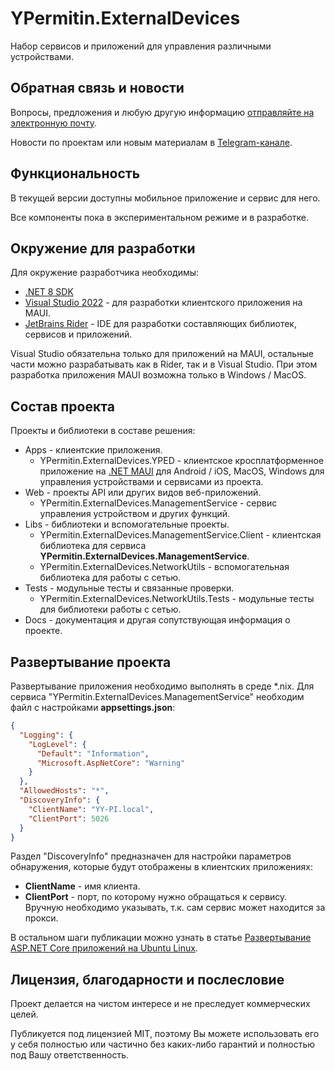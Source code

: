 # YPermitin.ExternalDevices

Набор сервисов и приложений для управления различными устройствами.


## Обратная связь и новости

Вопросы, предложения и любую другую информацию [отправляйте на электронную почту](mailto:i.need.ypermitin@yandex.ru).

Новости по проектам или новым материалам в [Telegram-канале](https://t.me/TinyDevVault).

## Функциональность

В текущей версии доступны мобильное приложение и сервис для него.

Все компоненты пока в экспериментальном режиме и в разработке.

## Окружение для разработки

Для окружение разработчика необходимы:

* [.NET 8 SDK](https://dotnet.microsoft.com/en-us/download/dotnet/8.0)
* [Visual Studio 2022](https://visualstudio.microsoft.com/ru/vs/) - для разработки клиентского приложения на MAUI.
* [JetBrains Rider](https://www.jetbrains.com/ru-ru/rider/) - IDE для разработки составляющих библиотек, сервисов и приложений.

Visual Studio обязательна только для приложений на MAUI, остальные части можно разрабатывать как в Rider, так и в Visual Studio. При этом разработка приложения MAUI возможна только в Windows / MacOS.

## Состав проекта

Проекты и библиотеки в составе решения:

* Apps - клиентские приложения.
	* YPermitin.ExternalDevices.YPED - клиентское кросплатформенное приложение на [.NET MAUI](https://learn.microsoft.com/ru-ru/dotnet/maui/what-is-maui?view=net-maui-8.0) для Android / iOS, MacOS, Windows для управления устройствами и сервисами из проекта.
* Web - проекты API или других видов веб-приложений.
	* YPermitin.ExternalDevices.ManagementService - сервис управления устройством и других функций.
* Libs - библиотеки и вспомогательные проекты.
    * YPermitin.ExternalDevices.ManagementService.Client - клиентская библиотека для сервиса **YPermitin.ExternalDevices.ManagementService**.
    * YPermitin.ExternalDevices.NetworkUtils - вспомогательная библиотека для работы с сетью.
* Tests - модульные тесты и связанные проверки.
    * YPermitin.ExternalDevices.NetworkUtils.Tests - модульные тесты для библиотеки работы с сетью.
* Docs - документация и другая сопутствующая информация о проекте.

## Развертывание проекта

Развертывание приложения необходимо выполнять в среде *.nix. Для сервиса "YPermitin.ExternalDevices.ManagementService" необходим файл с настройками **appsettings.json**:

```json
{
  "Logging": {
    "LogLevel": {
      "Default": "Information",
      "Microsoft.AspNetCore": "Warning"
    }
  },
  "AllowedHosts": "*",
  "DiscoveryInfo": {
    "ClientName": "YY-PI.local",
    "ClientPort": 5026 
  }
}
```

Раздел "DiscoveryInfo" предназначен для настройки параметров обнаружения, которые будут отображены в клиентских приложениях:

* **ClientName** - имя клиента.
* **ClientPort** - порт, по которому нужно обращаться к сервису. Вручную необходимо указывать, т.к. сам сервис может находится за прокси.

В остальном шаги публикации можно узнать в статье [Развертывание ASP.NET Core приложений на Ubuntu Linux](https://ypermitin.github.io/blog/.NET/2024-03/deploy-asp-net-core-on-linux/).

## Лицензия, благодарности и послесловие

Проект делается на чистом интересе и не преследует коммерческих целей. 

Публикуется под лицензией MIT, поэтому Вы можете использовать его у себя полностью или частично без каких-либо гарантий и полностью под Вашу ответственность.
